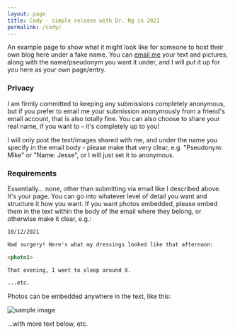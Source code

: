 ```yaml
---
layout: page
title: Cody - simple release with Dr. Ng in 2021
permalink: /cody/
---
```


An example page to show what it might look like for someone to host their own blog here under a fake name. You can [email me](mailto:cheunghei.industries@gmail.com) your text and pictures, along with the name/pseudonym you want it under, and I will put it up for you here as your own page/entry.

### Privacy

I am firmly committed to keeping any submissions completely anonymous, but if you prefer to email me your submission anonymously from a friend's email account, that is also totally fine. You can also choose to share your real name, if you want to - it's completely up to you!

I will only post the text/images shared with me, and under the name you specify in the email body - please make that very clear, e.g. "Pseudonym: Mike" or "Name: Jesse", or I will just set it to anonymous.

### Requirements

Essentially... none, other than submitting via email like I described above. It's your page. You can go into whatever level of detail you want and structure it how you want. If you want photos embedded, please embed them in the text within the body of the email where they belong, or otherwise make it clear, e.g.:

```markdown
10/12/2021

Had surgery! Here's what my dressings looked like that afternoon:

<photo1>

That evening, I went to sleep around 9.

...etc.
```

Photos can be embedded anywhere in the text, like this:

![sample image](/assets/images/example.jpg)

...with more text below, etc.
